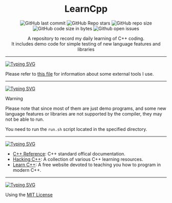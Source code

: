 <div align="center">
    <h1> LearnCpp </h1>
</div>

<div align="center">

![GitHub last commit](https://img.shields.io/github/last-commit/SStmtz/LearnCpp?style=for-the-badge&color=FFB1C8&logoColor=D9E0EE&labelColor=292324)
![GitHub Repo stars](https://img.shields.io/github/stars/Sstmtz/LearnCpp?style=for-the-badge&color=FFB686&logoColor=D9E0EE&labelColor=292324&logo=andela)
![GitHub repo size](https://img.shields.io/github/repo-size/Sstmtz/LearnCpp?style=for-the-badge&color=CAC992&logoColor=D9E0EE&labelColor=292324&logo=protondrive)
![GitHub code size in bytes](https://img.shields.io/github/languages/code-size/Sstmtz/LearnCpp?style=for-the-badge&labelColor=292324&color=CBA6F7)
![Github open issues](https://img.shields.io/github/issues/Sstmtz/LearnCpp?style=for-the-badge&labelColor=292324&color=D9E0EE)

</div>

<div align="center">
    <p>
        A repository to record my daily learning of C++ coding. <br/>
        It includes demo code for simple testing of new language features and libraries <br/>
    </p>
    <hr />
</div>

<a href="https://git.io/typing-svg">
    <img src="https://readme-typing-svg.herokuapp.com?font=Teko&size=30&pause=1000&color=1CF72C&background=342CFF00&vCenter=true&width=435&height=40&lines=Tools" alt="Typing SVG" />
</a>

Please refer to [this file](./_tools/REFERENCES.md) for information about some external tools I use.

---

<a href="https://git.io/typing-svg">
    <img src="https://readme-typing-svg.herokuapp.com?font=Teko&size=30&pause=1000&color=57C6F7&background=342CFF00&vCenter=true&width=435&height=40&lines=How+to+use" alt="Typing SVG" />
</a>

> [!WARNING]
> Please note that since most of them are just demo programs, and some new language features or libraries are not supported by the compiler, they may not be able to run.

You need to run the `run.sh` script located in the specified directory.

---

<a href="https://git.io/typing-svg">
    <img src="https://readme-typing-svg.herokuapp.com?font=Teko&size=30&pause=1000&color=42BE65&background=342CFF00&vCenter=true&width=435&height=40&lines=Resource+Lists" alt="Typing SVG" /></a>

- [C++ Reference](https://en.cppreference.com/w/): C++ standard offical documentation.
- [Hacking C++](https://hackingcpp.com/): A collection of various C++ learning resources.
- [Learn C++](https://www.learncpp.com/): A free website devoted to teaching you how to program in modern C++.

---

<a href="https://git.io/typing-svg">
    <img src="https://readme-typing-svg.herokuapp.com?font=Teko&size=30&pause=1000&color=C7B5F7&background=342CFF00&vCenter=true&width=435&height=40&lines=LICENSE" alt="Typing SVG" />
</a>

Using the [MIT License](LICENSE)
